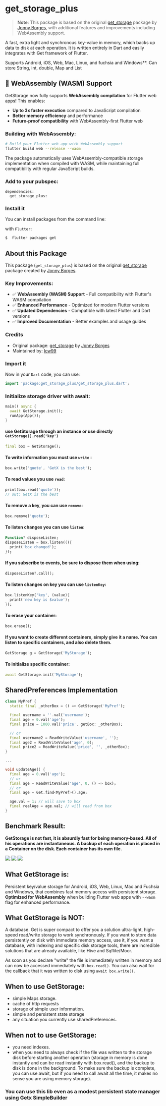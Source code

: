 # get_storage_plus

> **Note**: This package is based on the original [get_storage](https://pub.dev/packages/get_storage) package by [Jonny Borges](https://github.com/jonataslaw/get_storage), with additional features and improvements including WebAssembly support.

A fast, extra light and synchronous key-value in memory, which backs up data to disk at each operation.
It is written entirely in Dart and easily integrates with Get framework of Flutter.

Supports Android, iOS, Web, Mac, Linux, and fuchsia and Windows**. 
Can store String, int, double, Map and List

## 🚀 WebAssembly (WASM) Support
GetStorage now fully supports **WebAssembly compilation** for Flutter web apps! This enables:
- **Up to 3x faster execution** compared to JavaScript compilation
- **Better memory efficiency** and performance
- **Future-proof compatibility** with WebAssembly-first Flutter web

### Building with WebAssembly:
```bash
# Build your Flutter web app with WebAssembly support
flutter build web --release --wasm
```

The package automatically uses WebAssembly-compatible storage implementation when compiled with WASM, while maintaining full compatibility with regular JavaScript builds.

### Add to your pubspec:
```
dependencies:
  get_storage_plus:
```
### Install it

You can install packages from the command line:

with `Flutter`:

```css
$  flutter packages get
```

## About this Package

This package (`get_storage_plus`) is based on the original [get_storage](https://pub.dev/packages/get_storage) package created by [Jonny Borges](https://github.com/jonataslaw). 

### Key Improvements:
- ✅ **WebAssembly (WASM) Support** - Full compatibility with Flutter's WASM compilation
- ✅ **Enhanced Performance** - Optimized for modern Flutter versions
- ✅ **Updated Dependencies** - Compatible with latest Flutter and Dart versions
- ✅ **Improved Documentation** - Better examples and usage guides

### Credits
- Original package: [get_storage](https://pub.dev/packages/get_storage) by [Jonny Borges](https://github.com/jonataslaw)
- Maintained by: [lcw99](https://github.com/lcw99)

### Import it

Now in your `Dart` code, you can use: 

````dart
import 'package:get_storage_plus/get_storage_plus.dart';
````

### Initialize storage driver with await:
```dart
main() async {
  await GetStorage.init();
  runApp(App());
}
```
#### use GetStorage through an instance or use directly `GetStorage().read('key')`
```dart
final box = GetStorage();
```
#### To write information you must use `write` :
```dart
box.write('quote', 'GetX is the best');
```

#### To read values you use `read`:
```dart
print(box.read('quote'));
// out: GetX is the best

```
#### To remove a key, you can use `remove`:

```dart
box.remove('quote');
```

#### To listen changes you can use `listen`:
```dart
Function? disposeListen;
disposeListen = box.listen((){
  print('box changed');
});
```
#### If you subscribe to events, be sure to dispose them when using:
```dart
disposeListen?.call();
```
#### To listen changes on key you can use `listenKey`:

```dart
box.listenKey('key', (value){
  print('new key is $value');
});
```

#### To erase your container:
```dart
box.erase();
```

#### If you want to create different containers, simply give it a name. You can listen to specific containers, and also delete them.

```dart
GetStorage g = GetStorage('MyStorage');
```

#### To initialize specific container:
```dart
await GetStorage.init('MyStorage');
```

## SharedPreferences Implementation
```dart
class MyPref {
  static final _otherBox = () => GetStorage('MyPref');

  final username = ''.val('username');
  final age = 0.val('age');
  final price = 1000.val('price', getBox: _otherBox);

  // or
  final username2 = ReadWriteValue('username', '');
  final age2 = ReadWriteValue('age', 0);
  final price2 = ReadWriteValue('price', '', _otherBox);
}

...

void updateAge() {
  final age = 0.val('age');
  // or 
  final age = ReadWriteValue('age', 0, () => box);
  // or 
  final age = Get.find<MyPref>().age;

  age.val = 1; // will save to box
  final realAge = age.val; // will read from box
}
```


## Benchmark Result:
**GetStorage is not fast, it is absurdly fast for being memory-based. All of his operations are instantaneous. A backup of each operation is placed in a Container on the disk. Each container has its own file.**

![](delete.png)
![](write.png)
![](read.png)

## What GetStorage is:
Persistent key/value storage for Android, iOS, Web, Linux, Mac and Fuchsia and Windows, that combines fast memory access with persistent storage. **Optimized for WebAssembly** when building Flutter web apps with `--wasm` flag for enhanced performance.
## What GetStorage is NOT:
A database. Get is super compact to offer you a solution ultra-light, high-speed read/write storage to work synchronously. If you want to store data persistently on disk with immediate memory access, use it, if you want a database, with indexing and specific disk storage tools, there are incredible solutions that are already available, like Hive and Sqflite/Moor.


As soon as you declare "write" the file is immediately written in memory and can now be accessed immediately with `box.read()`. You can also wait for the callback that it was written to disk using `await box.write()`.

## When to use GetStorage:
  - simple Maps storage.
  - cache of http requests
  - storage of simple user information.
  - simple and persistent state storage
  - any situation you currently use sharedPreferences.

## When not to use GetStorage:
  - you need indexes.
  -  when you need to always check if the file was written to the storage disk before starting another operation (storage in memory is done instantly and can be read instantly with box.read(), and the backup to disk is done in the background. To make sure the backup is complete, you can use await, but if you need to call await all the time, it makes no sense you are using memory storage).

### You can use this lib even as a modest persistent state manager using Getx SimpleBuilder
